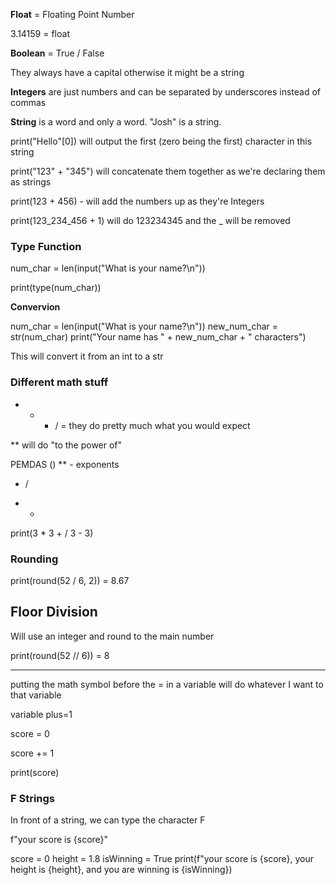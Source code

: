 **Float** = Floating Point Number

3.14159 = float

**Boolean** = True / False

They always have a capital otherwise it might be a string

**Integers** are just numbers and can be separated by underscores instead of commas

**String** is a word and only a word. "Josh" is a string. 


print("Hello"[0]) will output the first (zero being the first) character in this string

print("123" + "345") will concatenate them together as we're declaring them as strings

print(123 + 456) - will add the numbers up as they're Integers

print(123_234_456 + 1) will do 123234345 and the _ will be removed


### Type Function

num_char = len(input("What is your name?\n"))

print(type(num_char))

**Convervion** 

num_char = len(input("What is your name?\n"))
new_num_char = str(num_char)
print("Your name has " + new_num_char + " characters")

This will convert it from an int to a str

### Different math stuff

+ - * / = they do pretty much what you would expect

** will do "to the power of"

PEMDAS
()
** - exponents 
* /
+ -

print(3 * 3 + / 3 - 3)

### Rounding

print(round(52 / 6, 2)) = 8.67

## Floor Division 

Will use an integer and round to the main number

print(round(52 // 6)) = 8


---
putting the math symbol before the = in a variable will do whatever I want to that variable

variable plus=1

score = 0

score += 1

print(score)

### F Strings

In front of a string, we can type the character F 

f"your score is {score}"

score = 0
height = 1.8
isWinning = True
print(f"your score is {score}, your height is {height}, and you are winning is {isWinning})